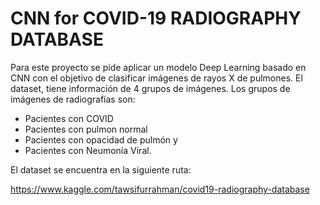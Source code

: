 # CNN for COVID-19 RADIOGRAPHY DATABASE

Para este proyecto se pide aplicar un modelo Deep Learning basado en CNN con el objetivo de clasificar imágenes 
de rayos X de pulmones. 
El dataset, tiene información de 4 grupos de imágenes. Los grupos de imágenes de radiografías son:
- Pacientes con COVID
- Pacientes con pulmon normal
- Pacientes con opacidad de pulmón y
- Pacientes con Neumonía Viral.

El dataset se encuentra en la siguiente ruta:

https://www.kaggle.com/tawsifurrahman/covid19-radiography-database
